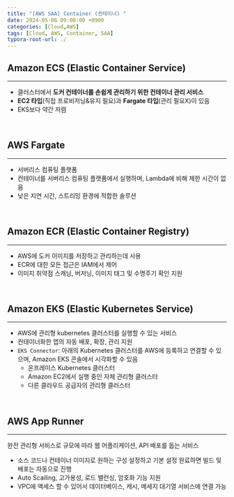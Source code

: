 ```yaml
---
title: "[AWS SAA] Container (컨테이너) "
date: 2024-05-06 09:00:00 +0900
categories: [Cloud,AWS]
tags: [Cloud, AWS, Container, SAA]
typora-root-url: ./
---
```




## **Amazon ECS (Elastic Container Service)**

---

- 클러스터에서 **도커 컨테이너를 손쉽게 관리하기 위한 컨테이너 관리 서비스**
- **EC2 타입**(직접 프로비저닝&유지 필요)과 **Fargate 타입**(관리 필요X)이 있음
- EKS보다 약간 저렴

<br/>

## **AWS Fargate**

---

- 서버리스 컴퓨팅 플랫폼
- 컨테이너를 서버리스 컴퓨팅 플랫폼에서 실행하며, Lambda에 비해 제한 시간이 없음
- 낮은 지연 시간, 스트리밍 환경에 적합한 솔루션

<br/>

## **Amazon ECR (Elastic Container Registry)**

---

- AWS에 도커 이미지를 저장하고 관리하는데 사용
- ECR에 대한 모든 접근은 IAM에서 제어
- 이미지 취약점 스캐닝, 버저닝, 이미지 태그 및 수명주기 확인 지원

<br/>

## **Amazon EKS (Elastic Kubernetes Service)**

---

- AWS에 관리형 kubernetes 클러스터를 실행할 수 있는 서비스
- 컨테이너화한 앱의 자동 배포, 확장, 관리 지원
- `EKS Connector`: 아래의 Kubernetes 클러스터를 AWS에 등록하고 연결할 수 있으며, Amazon EKS 콘솔에서 시각화할 수 있음
  - 온프레미스 Kubernetes 클러스터
  - Amazon EC2에서 실행 중인 자체 관리형 클러스터
  - 다른 클라우드 공급자의 관리형 클러스터

<br/>

## **AWS App Runner**

---

완전 관리형 서비스로 규모에 따라 웹 어플리케이션, API 배포를 돕는 서비스

- 소스 코드나 컨테이너 이미지로 원하는 구성 설정하고 기본 설정 완료하면 빌드 및 배포는 자동으로 진행
- Auto Scailing, 고가용성, 로드 밸런싱, 암호화 기능 지원
- VPC에 액세스 할 수 있어서 데이터베이스, 캐시, 메세지 대기열 서비스에 연결 가능

<br/>
